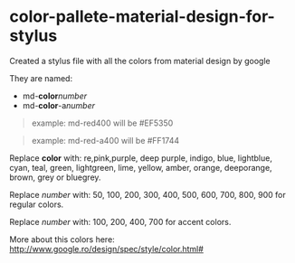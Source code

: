 # color-pallete-material-design-for-stylus
Created a stylus file with all the colors from material design by google

They are named: 
- md-**color***number*
- md-**color**-a*number*
  
> example: md-red400 will be #EF5350

> example: md-red-a400 will be #FF1744

Replace **color** with: re,pink,purple, deep purple, indigo, blue, lightblue, cyan, teal, green, lightgreen, lime, yellow, amber, orange, deeporange, brown, grey or bluegrey.

Replace *number* with: 50, 100, 200, 300, 400, 500, 600, 700, 800, 900 for regular colors.

Replace *number* with: 100, 200, 400, 700 for accent colors.

More about this colors here: http://www.google.ro/design/spec/style/color.html#
